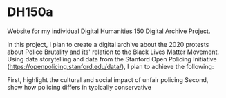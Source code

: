 # DH150a 

Website for my individual Digital Humanities 150 Digital Archive Project.

In this project, I plan to create a digital archive about the 2020 protests about Police Brutality and its' relation to the Black Lives Matter Movement. Using data storytelling and data from the Stanford Open Policing Initiative (https://openpolicing.stanford.edu/data/), I plan to achieve the following: 

First, highlight the cultural and social impact of unfair policing
Second, show how policing differs in typically conservative


